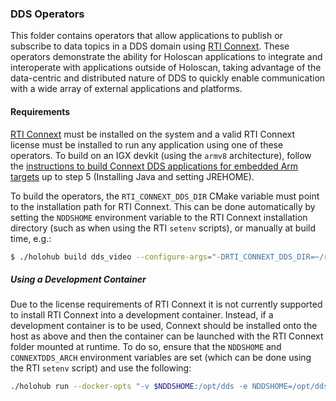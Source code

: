 ### DDS Operators

This folder contains operators that allow applications to publish or subscribe
to data topics in a DDS domain using [RTI Connext](https://content.rti.com/l/983311/2024-04-30/pz1wms).
These operators demonstrate the ability for Holoscan applications to integrate
and interoperate with applications outside of Holoscan, taking advantage of the
data-centric and distributed nature of DDS to quickly enable communication with
a wide array of external applications and platforms.

#### Requirements

[RTI Connext](https://content.rti.com/l/983311/2024-04-30/pz1wms) must be
installed on the system and a valid RTI Connext license must be installed to run
any application using one of these operators. To build on an IGX devkit (using
the `armv8` architecture), follow the
[instructions to build Connext DDS applications for embedded Arm targets](https://community.rti.com/kb/how-do-i-create-connext-dds-application-rti-code-generator-and-build-it-my-embedded-target-arm)
up to step 5 (Installing Java and setting JREHOME).

To build the operators, the `RTI_CONNEXT_DDS_DIR` CMake variable must point to
the installation path for RTI Connext. This can be done automatically by setting
the `NDDSHOME` environment variable to the RTI Connext installation directory
(such as when using the RTI `setenv` scripts), or manually at build time, e.g.:

```sh
$ ./holohub build dds_video --configure-args="-DRTI_CONNEXT_DDS_DIR=~/rti/rti_connext_dds-7.3.0"
```

##### Using a Development Container

Due to the license requirements of RTI Connext it is not currently supported to
install RTI Connext into a development container. Instead, if a development
container is to be used, Connext should be installed onto the host as above and
then the container can be launched with the RTI Connext folder mounted at
runtime. To do so, ensure that the `NDDSHOME` and `CONNEXTDDS_ARCH` environment
variables are set (which can be done using the RTI `setenv` script) and use the
following:

```sh
./holohub run --docker-opts "-v $NDDSHOME:/opt/dds -e NDDSHOME=/opt/dds -e CONNEXTDDS_ARCH=$CONNEXTDDS_ARCH"
```
